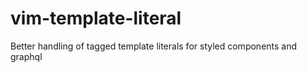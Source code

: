 # vim-template-literal
Better handling of tagged template literals for styled components and graphql

